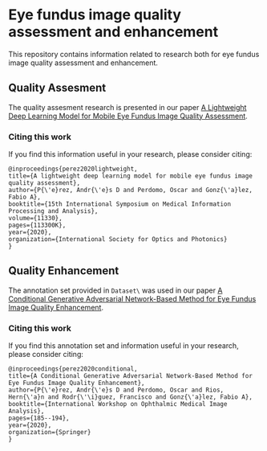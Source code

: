 # Eye fundus image quality assessment and enhancement
This repository contains information related to research both for eye fundus image quality assessment and enhancement.

## Quality Assesment

The quality assesment research is presented in our paper [A Lightweight Deep Learning Model for Mobile Eye Fundus Image Quality Assessment](https://www.spiedigitallibrary.org/conference-proceedings-of-spie/11330/113300K/A-lightweight-deep-learning-model-for-mobile-eye-fundus-image/10.1117/12.2547126.short?SSO=1).

### Citing this work

If you find this information useful in your research, please consider citing:
    
    @inproceedings{perez2020lightweight,
    title={A lightweight deep learning model for mobile eye fundus image quality assessment},
    author={P{\'e}rez, Andr{\'e}s D and Perdomo, Oscar and Gonz{\'a}lez, Fabio A},
    booktitle={15th International Symposium on Medical Information Processing and Analysis},
    volume={11330},
    pages={113300K},
    year={2020},
    organization={International Society for Optics and Photonics}
    }


## Quality Enhancement

The annotation set provided in `Dataset\` was used in our paper [A Conditional Generative Adversarial Network-Based Method for Eye Fundus Image Quality Enhancement](https://link.springer.com/chapter/10.1007/978-3-030-63419-3_19).

### Citing this work

If you find this annotation set and information useful in your research, please consider citing:
    
    @inproceedings{perez2020conditional,
    title={A Conditional Generative Adversarial Network-Based Method for Eye Fundus Image Quality Enhancement},
    author={P{\'e}rez, Andr{\'e}s D and Perdomo, Oscar and Rios, Hern{\'a}n and Rodr{\'\i}guez, Francisco and Gonz{\'a}lez, Fabio A},
    booktitle={International Workshop on Ophthalmic Medical Image Analysis},
    pages={185--194},
    year={2020},
    organization={Springer}
    }
